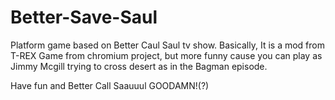 # Better-Save-Saul
Platform game based on Better Caul Saul tv show. Basically, It is a mod from T-REX Game from chromium project, but more funny cause you can play as Jimmy Mcgill trying to cross desert as in the Bagman episode. 

Have fun and Better Call Saauuul GOODAMN!(?)
